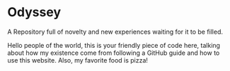 # Odyssey
A Repository full of novelty and new experiences waiting for it to be filled.

Hello people of the world, this is your friendly piece of code here, talking about how my existence come from following a GitHub guide and how to use this website.
Also, my favorite food is pizza!
